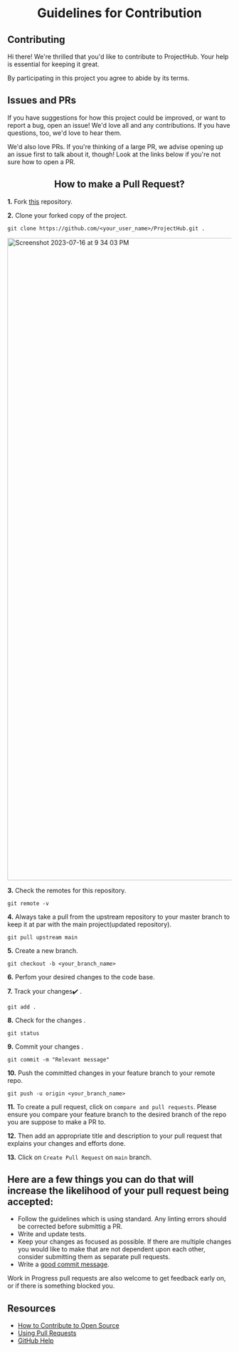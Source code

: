 <h1 align="center"><b>Guidelines for Contribution</b></h1>

## Contributing

Hi there! We're thrilled that you'd like to contribute to ProjectHub. Your help is essential for keeping it great.

By participating in this project you agree to abide by its terms.

## Issues and PRs

If you have suggestions for how this project could be improved, or want to report a bug, open an issue! We'd love all and any contributions. If you have questions, too, we'd love to hear them.

We'd also love PRs. If you're thinking of a large PR, we advise opening up an issue first to talk about it, though! Look at the links below if you're not sure how to open a PR.

<h2 align="center"><b>How to make a Pull Request?</b></h2>

**1.** Fork [this](https://github.com/Tushar98644/ProjectHub.git) repository.

**2.** Clone your forked copy of the project.

```
git clone https://github.com/<your_user_name>/ProjectHub.git .
```

<img width="1440" alt="Screenshot 2023-07-16 at 9 34 03 PM" src="https://github.com/Tushar98644/ProjectHub/assets/107763774/61731c10-bc74-460b-b635-704adb7ffe4d">

**3.** Check the remotes for this repository.

```
git remote -v
```

**4.** Always take a pull from the upstream repository to your master branch to keep it at par with the main project(updated repository).

```
git pull upstream main
```

**5.** Create a new branch.

```
git checkout -b <your_branch_name>
```

**6.** Perfom your desired changes to the code base.

**7.** Track your changes:heavy_check_mark: .

```
git add .
```

**8.** Check for the changes .

```
git status
```

**9.** Commit your changes .

```
git commit -m "Relevant message"
```

**10.** Push the committed changes in your feature branch to your remote repo.

```
git push -u origin <your_branch_name>
```

**11.** To create a pull request, click on `compare and pull requests`. Please ensure you compare your feature branch to the desired branch of the repo you are suppose to make a PR to.

**12.** Then add an appropriate title and description to your pull request that explains your changes and efforts done.

**13.** Click on `Create Pull Request` on `main` branch.

## Here are a few things you can do that will increase the likelihood of your pull request being accepted:

-   Follow the guidelines which is using standard. Any linting errors should be corrected before submittig a PR.
-   Write and update tests.
-   Keep your changes as focused as possible. If there are multiple changes you would like to make that are not dependent upon each other, consider submitting them as separate pull requests.
-   Write a [good commit message](http://tbaggery.com/2008/04/19/a-note-about-git-commit-messages.html).

Work in Progress pull requests are also welcome to get feedback early on, or if there is something blocked you.

## Resources

-   [How to Contribute to Open Source](https://opensource.guide/how-to-contribute/)
-   [Using Pull Requests](https://help.github.com/articles/about-pull-requests/)
-   [GitHub Help](https://help.github.com)
